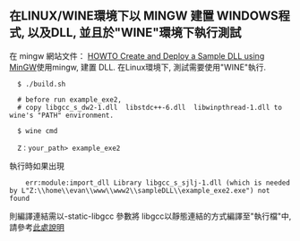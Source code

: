
## 在LINUX/WINE環境下以 MINGW 建置 WINDOWS程式, 以及DLL, 並且於"WINE"環境下執行測試


在 mingw 網站文件：
<a href="http://www.mingw.org/wiki/sampleDLL">
HOWTO Create and Deploy a Sample DLL using MinGW</a>使用mingw, 建置 DLL. 在Linux環境下, 測試需要使用"WINE"執行.





```
  $ ./build.sh

  # before run example_exe2,
  # copy libgcc_s_dw2-1.dll  libstdc++-6.dll  libwinpthread-1.dll to wine's "PATH" environment.

  $ wine cmd

  Z：your_path> example_exe2

```

執行時如果出現
```
    err:module:import_dll Library libgcc_s_sjlj-1.dll (which is needed by L"Z:\\home\\evan\\www\\www2\\sampleDLL\\example_exe2.exe") not found

```
則編譯連結需以-static-libgcc 參數將 libgcc以靜態連結的方式編譯至"執行檔"中, 請參考<a href="https://www.qtcentre.org/threads/39639-MinGW-w64-dependency-on-LIBGCC_S_SJLJ-1-DLL">此處說明</a>
